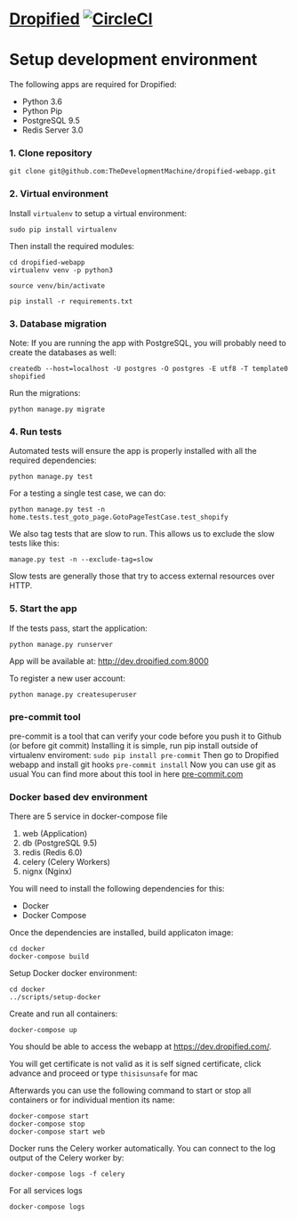 [Dropified](https://app.dropified.com)  [![CircleCI](https://circleci.com/gh/TheDevelopmentMachine/dropified-webapp.svg?style=svg&circle-token=c324db3902d470903436fe6f8628bae274a6aeaf)](https://circleci.com/gh/TheDevelopmentMachine/dropified-webapp)
===================

# Setup development environment

The following apps are required for Dropified:
- Python 3.6
- Python Pip
- PostgreSQL 9.5
- Redis Server 3.0

### 1. Clone repository
```
git clone git@github.com:TheDevelopmentMachine/dropified-webapp.git
```

### 2. Virtual environment
Install `virtualenv` to setup a virtual environment:
```
sudo pip install virtualenv
```

Then install the required modules:
```
cd dropified-webapp
virtualenv venv -p python3

source venv/bin/activate

pip install -r requirements.txt
```

### 3. Database migration
Note: If you are running the app with PostgreSQL, you will probably need to
create the databases as well:

```
createdb --host=localhost -U postgres -O postgres -E utf8 -T template0 shopified
```

Run the migrations:
```
python manage.py migrate
```

### 4. Run tests
Automated tests will ensure the app is properly installed with all the required dependencies:
```
python manage.py test
```

For a testing a single test case, we can do:
```
python manage.py test -n home.tests.test_goto_page.GotoPageTestCase.test_shopify
```

We also tag tests that are slow to run. This allows us to exclude the slow
tests like this:
```
manage.py test -n --exclude-tag=slow
```

Slow tests are generally those that try to access external resources over HTTP.

### 5. Start the app
If the tests pass, start the application:

```
python manage.py runserver
```

App will be available at:
http://dev.dropified.com:8000

To register a new user account:
```
python manage.py createsuperuser
```

### pre-commit tool
pre-commit is a tool that can verify your code before you push it to Github (or before git commit)
Installing it is simple, run pip install outside of virtualenv enviroment:
```sudo pip install pre-commit```
Then go to Dropified webapp and install git hooks
```pre-commit install```
Now you can use git as usual
You can find more about this tool in here [pre-commit.com](https://pre-commit.com)

### Docker based dev environment
There are 5 service in docker-compose file
1. web (Application)
2. db (PostgreSQL 9.5)
3. redis (Redis 6.0)
4. celery (Celery Workers)
5. nignx (Nginx)

You will need to install the following dependencies for this:
- Docker
- Docker Compose

Once the dependencies are installed, build applicaton image:
```
cd docker
docker-compose build
```

Setup Docker docker environment:
```
cd docker
../scripts/setup-docker
```

Create and run all containers:
```
docker-compose up
```

You should be able to access the webapp at https://dev.dropified.com/.

You will get certificate is not valid as it is self signed certificate, click advance and proceed or type `thisisunsafe` for mac

Afterwards you can use the following command to start or stop all containers or for individual mention its name:
```
docker-compose start
docker-compose stop
docker-compose start web
```

Docker runs the Celery worker automatically. You can connect to the log
output of the Celery worker by:
```
docker-compose logs -f celery
```

For all services logs
```
docker-compose logs
```
